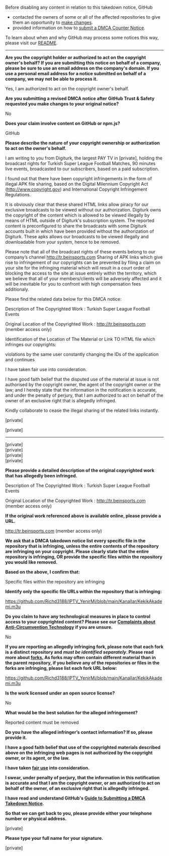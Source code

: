 Before disabling any content in relation to this takedown notice, GitHub
- contacted the owners of some or all of the affected repositories to give them an opportunity to [make changes](https://docs.github.com/en/github/site-policy/dmca-takedown-policy#a-how-does-this-actually-work).
- provided information on how to [submit a DMCA Counter Notice](https://docs.github.com/en/articles/guide-to-submitting-a-dmca-counter-notice).

To learn about when and why GitHub may process some notices this way, please visit our [README](https://github.com/github/dmca/blob/master/README.md#anatomy-of-a-takedown-notice).

---

**Are you the copyright holder or authorized to act on the copyright owner's behalf? If you are submitting this notice on behalf of a company, please be sure to use an email address on the company's domain. If you use a personal email address for a notice submitted on behalf of a company, we may not be able to process it.**

Yes, I am authorized to act on the copyright owner's behalf.

**Are you submitting a revised DMCA notice after GitHub Trust & Safety requested you make changes to your original notice?**

No

**Does your claim involve content on GitHub or npm.js?**

GitHub

**Please describe the nature of your copyright ownership or authorization to act on the owner's behalf.**

I am writing to you from Digiturk, the largest PAY TV in [private], holding the broadcast rights for Turkish Super League Football Matches, 90 minutes live events, broadcasted to our subscribers, based on a paid subscription.

I found out that there have been copyright infringements in the form of illegal APK file sharing, based on the Digital Milennium Copyright Act (http://www.copyright.gov) and International Copyright Infringement Regulations.

It is obviously clear that these shared HTML links allow piracy for our exclusive broadcasts to be viewed without our authorization.
Digiturk owns the copyright of the content which is allowed to be viewed illegally by means of HTML outside of Digiturk's subscription system. The reported content is preconfigured to share the broadcasts with some Digiturk accounts built in which have been provided without the authorization of Digiturk. These apks allows our broadcasts to be viewed illegally and downloadable from your system, hence to be removed.

Please note that all of the broadcast rights of these events belong to our company’s channel http://tr.beinsports.com Sharing of APK links which give rise to infringement of our copyrights can be prevented by filing a claim on your site for the infringing material which will result in a court order of blocking the access to the site at issue entirely within the territory, which we believe that all of your members/clients will be adversely affected and it will be inevitable for you to confront with high compensation fees additionaly.

Please find the related data below for this DMCA notice:

Description of The Copyrighted Work : Turkish Super League Football Events

Original Location of the Copyrighted Work : http://tr.beinsports.com (member access only)

Identification of the Location of The Material or Link TO HTML file which infringes our copyrights:

violations by the same user constantly changing the IDs of the application and continues

I have taken fair use into consideration.

I have good faith belief that the disputed use of the material at issue is not authorised by the copyright owner, the agent of the copyright owner or the law; and I hereby state that the information in the notification is accurate, and under the penalty of perjury, that I am authorized to act on behalf of the owner of an exclusive right that is allegedly infringed.

Kindly collaborate to cease the illegal sharing of the related links instantly.

[private]  

[private]  
____________________________  
[private]  
[private]  
[private]  
[private]  

**Please provide a detailed description of the original copyrighted work that has allegedly been infringed.**

Description of The Copyrighted Work : Turkish Super League Football Events

Original Location of the Copyrighted Work : http://tr.beinsports.com (member access only)

**If the original work referenced above is available online, please provide a URL.**

http://tr.beinsports.com (member access only)

**We ask that a DMCA takedown notice list every specific file in the repository that is infringing, unless the entire contents of the repository are infringing on your copyright. Please clearly state that the entire repository is infringing, OR provide the specific files within the repository you would like removed.**

**Based on the above, I confirm that:**

Specific files within the repository are infringing

**Identify only the specific file URLs within the repository that is infringing:**

https://github.com/Richd3188/IPTV_YenirMi/blob/main/Kanallar/KekikAkademi.m3u

**Do you claim to have any technological measures in place to control access to your copyrighted content? Please see our <a href="https://docs.github.com/articles/guide-to-submitting-a-dmca-takedown-notice#complaints-about-anti-circumvention-technology">Complaints about Anti-Circumvention Technology</a> if you are unsure.**

No

**If you are reporting an allegedly infringing fork, please note that each fork is a distinct repository and <i>must be identified separately</i>. Please read more about <a href="https://docs.github.com/articles/dmca-takedown-policy#b-what-about-forks-or-whats-a-fork">forks.</a> As forks may often contain different material than in the parent repository, if you believe any of the repositories or files in the forks are infringing, please list each fork URL below:**

https://github.com/Richd3188/IPTV_YenirMi/blob/main/Kanallar/KekikAkademi.m3u

**Is the work licensed under an open source license?**

No

**What would be the best solution for the alleged infringement?**

Reported content must be removed

**Do you have the alleged infringer’s contact information? If so, please provide it.**

**I have a good faith belief that use of the copyrighted materials described above on the infringing web pages is not authorized by the copyright owner, or its agent, or the law.**

**I have taken <a href="https://www.lumendatabase.org/topics/22">fair use</a> into consideration.**

**I swear, under penalty of perjury, that the information in this notification is accurate and that I am the copyright owner, or am authorized to act on behalf of the owner, of an exclusive right that is allegedly infringed.**

**I have read and understand GitHub's <a href="https://docs.github.com/articles/guide-to-submitting-a-dmca-takedown-notice/">Guide to Submitting a DMCA Takedown Notice</a>.**

**So that we can get back to you, please provide either your telephone number or physical address.**

[private]  

**Please type your full name for your signature.**

[private]  
